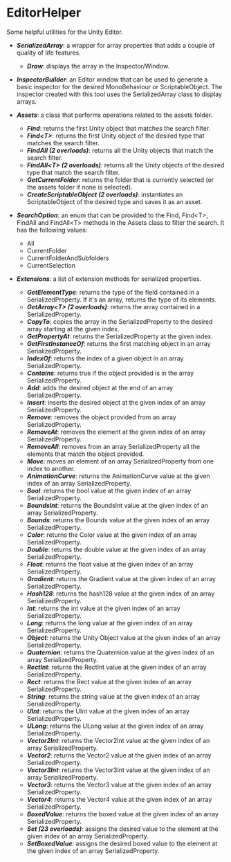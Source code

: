# EditorHelper

Some helpful utilities for the Unity Editor.

- ***SerializedArray***: a wrapper for array properties that adds a couple of quality of life features.

  - ***Draw***: displays the array in the Inspector/Window.

- ***InspectorBuilder***: an Editor window that can be used to generate a basic inspector for the desired MonoBehaviour or ScriptableObject. The inspector created with this tool uses the SerializedArray class to display arrays.

- ***Assets***: a class that performs operations related to the assets folder.

  - ***Find***: returns the first Unity object that matches the search filter.
  - ***Find&lt;T&gt;***: returns the first Unity object of the desired type that matches the search filter.
  - ***FindAll (2 overloads)***: returns all the Unity objects that match the search filter.
  - ***FindAll&lt;T&gt; (2 overloads)***: returns all the Unity objects of the desired type that match the search filter.
  - ***GetCurrentFolder***: returns the folder that is currently selected (or the assets folder if none is selected).
  - ***CreateScriptableObject (2 overloads)***: instantiates an ScriptableObject of the desired type and saves it as an asset.

- ***SearchOption***: an enum that can be provided to the Find, Find&lt;T&gt;, FindAll and FindAll&lt;T&gt; methods in the Assets class to filter the search. It has the following values:

  - All
  - CurrentFolder
  - CurrentFolderAndSubfolders
  - CurrentSelection

- ***Extensions***: a list of extension methods for serialized properties.

  - ***GetElementType***: returns the type of the field contained in a SerializedProperty. If it's an array, returns the type of its elements.
  - ***GetArray&lt;T&gt; (2 overloads)***: returns the array contained in a SerializedProperty.
  - ***CopyTo***: copies the array in the SerializedProperty to the desired array starting at the given index.
  - ***GetPropertyAt***: returns the SerializedProperty at the given index.
  - ***GetFirstInstanceOf***: returns the first matching object in an array SerializedProperty.
  - ***IndexOf***: returns the index of a given object in an array SerializedProperty.
  - ***Contains***: returns true if the object provided is in the array SerializedProperty.
  - ***Add***: adds the desired object at the end of an array SerializedProperty.
  - ***Insert***: inserts the desired object at the given index of an array SerializedProperty.
  - ***Remove***: removes the object provided from an array SerializedProperty.
  - ***RemoveAt***: removes the element at the given index of an array SerializedProperty.
  - ***RemoveAll***: removes from an array SerializedProperty all the elements that match the object provided.
  - ***Move***: moves an element of an array SerializedProperty from one index to another.
  - ***AnimationCurve***: returns the AnimationCurve value at the given index of an array SerializedProperty.
  - ***Bool***: returns the bool value at the given index of an array SerializedProperty.
  - ***BoundsInt***: returns the BoundsInt value at the given index of an array SerializedProperty.
  - ***Bounds***: returns the Bounds value at the given index of an array SerializedProperty.
  - ***Color***: returns the Color value at the given index of an array SerializedProperty.
  - ***Double***: returns the double value at the given index of an array SerializedProperty.
  - ***Float***: returns the float value at the given index of an array SerializedProperty.
  - ***Gradient***: returns the Gradient value at the given index of an array SerializedProperty.
  - ***Hash128***: returns the hash128 value at the given index of an array SerializedProperty.
  - ***Int***: returns the int value at the given index of an array SerializedProperty.
  - ***Long***: returns the long value at the given index of an array SerializedProperty.
  - ***Object***: returns the Unity Object value at the given index of an array SerializedProperty.
  - ***Quaternion***: returns the Quaternion value at the given index of an array SerializedProperty.
  - ***RectInt***: returns the RectInt value at the given index of an array SerializedProperty.
  - ***Rect***: returns the Rect value at the given index of an array SerializedProperty.
  - ***String***: returns the string value at the given index of an array SerializedProperty.
  - ***UInt***: returns the UInt value at the given index of an array SerializedProperty.
  - ***ULong***: returns the ULong value at the given index of an array SerializedProperty.
  - ***Vector2Int***: returns the Vector2Int value at the given index of an array SerializedProperty.
  - ***Vector2***: returns the Vector2 value at the given index of an array SerializedProperty.
  - ***Vector3Int***: returns the Vector3Int value at the given index of an array SerializedProperty.
  - ***Vector3***: returns the Vector3 value at the given index of an array SerializedProperty.
  - ***Vector4***: returns the Vector4 value at the given index of an array SerializedProperty.
  - ***BoxedValue***: returns the boxed value at the given index of an array SerializedProperty.
  - ***Set (23 overloads)***: assigns the desired value to the element at the given index of an array SerializedProperty.
  - ***SetBoxedValue***: assigns the desired boxed value to the element at the given index of an array SerializedProperty.
